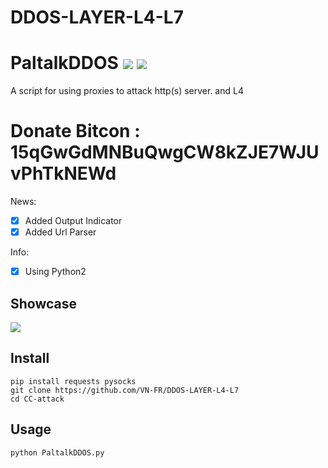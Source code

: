 # DDOS-LAYER-L4-L7
# PaltalkDDOS ![](https://img.shields.io/badge/Version-3.6-brightgreen.svg) ![](https://img.shields.io/badge/license-GPLv2-blue.svg)
 A script for using proxies to attack http(s) server. and L4

# Donate Bitcon : 15qGwGdMNBuQwgCW8kZJE7WJUvPhTkNEWd
 
 News:
- [x] Added Output Indicator
- [x] Added Url Parser

 Info:
- [x] Using Python2

## Showcase

![](https://i0.wp.com/s1.uphinh.org/2020/12/29/tttttttt.png)

## Install

    pip install requests pysocks
    git clone https://github.com/VN-FR/DDOS-LAYER-L4-L7
    cd CC-attack

## Usage

    python PaltalkDDOS.py


